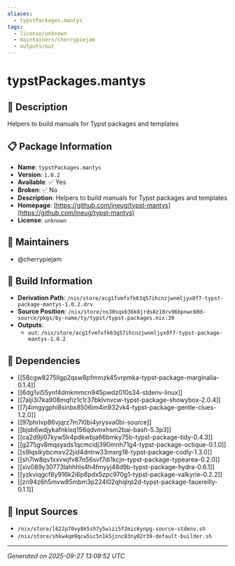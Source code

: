 ```yaml
---
aliases:
  - typstPackages.mantys
tags:
  - license/unknown
  - maintainers/cherrypiejam
  - outputs/out
---
```


# typstPackages.mantys

## 📝 Description

Helpers to build manuals for Typst packages and templates

## 📋 Package Information

- **Name**: `typstPackages.mantys`
- **Version**: `1.0.2`
- **Available**: ✅ Yes
- **Broken**: ✅ No
- **Description**: Helpers to build manuals for Typst packages and templates
- **Homepage**: [https://github.com/jneug/typst-mantys](https://github.com/jneug/typst-mantys)
- **License**: `unknown`
## 👥 Maintainers

- @cherrypiejam


## 🔧 Build Information

- **Derivation Path**: `/nix/store/acg1fvmfxfk63q57ihcnzjwnmljyx0f7-typst-package-mantys-1.0.2.drv`
- **Source Position**: `/nix/store/ns30sqxb36k8jrds8z18rv96bpnwc60d-source/pkgs/by-name/ty/typst/typst-packages.nix:39`
- **Outputs**:
  - `out`:  `/nix/store/acg1fvmfxfk63q57ihcnzjwnmljyx0f7-typst-package-mantys-1.0.2`

## 🔗 Dependencies

- [[58cgw8275llgp2qsw8pfmmzk45vrpmka-typst-package-marginalia-0.1.4]]
- [[6dg1vi55ynf4dmkmmcn945pwdz010s34-stdenv-linux]]
- [[7alji3i7ka908mqfiz1c1r37bklvnvcw-typst-package-showybox-2.0.4]]
- [[7j4imgygphi8sinbx8506im4in932vk4-typst-package-gentle-clues-1.2.0]]
- [[97phrlvp86vjqrz7m7l0bi4yrysva0bi-source]]
- [[bjsb6wdjykafnkixq156qdvmxhsm2bai-bash-5.3p3]]
- [[ca2d9ji07kyw5lr4pdkwbja66bmky75b-typst-package-tidy-0.4.3]]
- [[g275gv8mqsysds1qcmcidj390mnh71g4-typst-package-octique-0.1.0]]
- [[s9lqsikybcmxv22jid4dnlrw33msrg18-typst-package-codly-1.3.0]]
- [[sh7lw8qv1xxvwjfv87n56svf7di1kcjn-typst-package-typearea-0.2.0]]
- [[xiv089y30773lahhhls4h4fmyyj48d9b-typst-package-hydra-0.6.1]]
- [[yzkviqgcf6y916k2i6p8pdx5zpc970g1-typst-package-valkyrie-0.2.2]]
- [[zn94z6h5mvw85mbm3p224l02qhqlrp2d-typst-package-fauxreilly-0.1.1]]

## 📁 Input Sources

- `/nix/store/l622p70vy8k5sh7y5wizi5f2mic6ynpg-source-stdenv.sh`
- `/nix/store/shkw4qm9qcw5sc5n1k5jznc83ny02r39-default-builder.sh`

---
*Generated on 2025-09-27 13:09:52 UTC*
